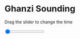 <h1>Ghanzi Sounding</h1>
<p>Drag the slider to change the time</p>

<div class="slidecontainer">
<input oninput='setImage(this)' class="slider" type="range" min="0" max="9" value="0" step="1" />
<img id='img'/>
</div>

<script>
var img = document.getElementById('img');
var img_array = ['/assets/images/skwt/skd_ghanzi_wrfout_d01_2020-05-19_12:00:00.png',
'/assets/images/skwt/skd_ghanzi_wrfout_d01_2020-05-19_18:00:00.png',
'/assets/images/skwt/skd_ghanzi_wrfout_d01_2020-05-20_00:00:00.png',
'/assets/images/skwt/skd_ghanzi_wrfout_d01_2020-05-20_06:00:00.png',
'/assets/images/skwt/skd_ghanzi_wrfout_d01_2020-05-20_12:00:00.png',
'/assets/images/skwt/skd_ghanzi_wrfout_d01_2020-05-20_18:00:00.png',
'/assets/images/skwt/skd_ghanzi_wrfout_d01_2020-05-21_00:00:00.png',
'/assets/images/skwt/skd_ghanzi_wrfout_d01_2020-05-21_06:00:00.png',
'/assets/images/skwt/skd_ghanzi_wrfout_d01_2020-05-21_12:00:00.png',];
function setImage(obj)
{
        var value = obj.value;
        img.src = img_array[value];

}
</script>
